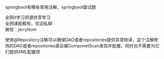 springboot有哪些常用注解，springboot面试题

全网it学习资源共享学习<br>全网课程都有，欢迎私聊<br>微信：jerryttom<br>

使用@Repository注解可以确保DAO或者repositories提供异常转译，这个注解修饰的DAO或者repositories类会被ComponetScan发现并配置，同时也不需要为它们提供XML配置项